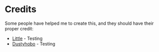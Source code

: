 # Credits

Some people have helped me to create this, and they should have their proper credit:

- [Little](https://github.com/LilleAndersen) - Testing
- [Dustyhobo](https://soundcloud.com/dustyhob0) - Testing